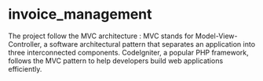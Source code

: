 # invoice_management
The project follow the MVC architecture : 
MVC stands for Model-View-Controller, a software architectural pattern that separates an application into three interconnected components. 
CodeIgniter, a popular PHP framework, follows the MVC pattern to help developers build web applications efficiently.
